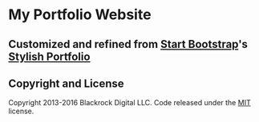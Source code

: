 # My Portfolio Website

## Customized and refined from [Start Bootstrap](http://startbootstrap.com/)'s [Stylish Portfolio](http://startbootstrap.com/template-overviews/stylish-portfolio/)

## Copyright and License

Copyright 2013-2016 Blackrock Digital LLC. Code released under the [MIT](https://github.com/BlackrockDigital/startbootstrap-stylish-portfolio/blob/gh-pages/LICENSE) license.
